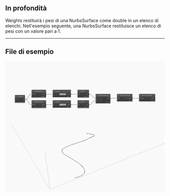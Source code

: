 ## In profondità
Weights restituirà i pesi di una NurbsSurface come double in un elenco di elenchi. Nell'esempio seguente, una NurbsSurface restituisce un elenco di pesi con un valore pari a 1.
___
## File di esempio

![Weights](./Autodesk.DesignScript.Geometry.NurbsCurve.Weights_img.jpg)

